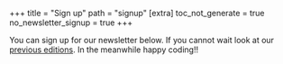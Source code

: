 +++
title = "Sign up"
path = "signup"
[extra]
toc_not_generate = true
no_newsletter_signup = true
+++

You can sign up for our newsletter below. If you cannot wait look at our [previous editions](/newsletter). In the meanwhile happy coding!!

<div id="f1" style="display: flex; align-items: center; justify-content: center;">
        <script async src="https://eomail6.com/form/ebcbb0ae-09e5-11ee-91ef-e3f66f00cecb.js" data-form="ebcbb0ae-09e5-11ee-91ef-e3f66f00cecb"></script>
</div>

